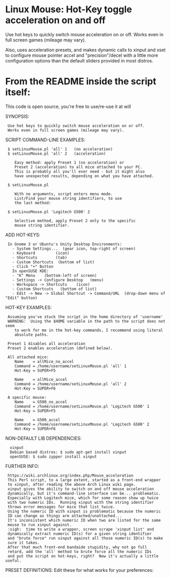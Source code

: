 # Linux Mouse: Hot-Key toggle acceleration on and off

Use hot keys to quickly switch mouse acceleration on or off. Works even in full screen games (mileage may vary).

Also, uses acceleration presets, and makes dynamic calls to xinput and xset to configure mouse pointer accel and "precision"/decel with a little more configuration options than the default sliders provided in most distros.

# From the README inside the script itself:


 This code is open source, you're free to use/re-use it at will

  SYNOPSIS:

     Use hot keys to quickly switch mouse acceleration on or off.
     Works even in full screen games (mileage may vary).

  SCRIPT COMMAND-LINE EXAMPLES:

     $ setLinuxMouse.pl 'all' 1   (no acceleration)
     $ setLinuxMouse.pl 'all' 2   (acceleration)

        Easy method: apply Preset 1 (no acceleration) or
        Preset 2 (acceleration) to all mice attached to your PC.
        This is probably all you'll ever need - but it might also
        have unexpected results, depending on what you have attached.

     $ setLinuxMouse.pl

        With no arguments, script enters menu mode.
        List/Find your mouse string identifiers, to use
        the last method:

     $ setLinuxMouse.pl 'Logitech G500' 2

        Selective method, apply Preset 2 only to the specific
        mouse string identifier.

  ADD HOT-KEYS:

     In Gnome 3 or Ubuntu's Unity Desktop Environments:
       - System Settings...  (gear icon, top-right of screen)
       - Keyboard         (icon)
       - Shortcuts        (tab)
       - Custom Shortcuts  (bottom of list)
       - Click "+" Button
       In openSUSE KDE:
       - "K" Menu    (bottom-left of screen)
       - Settings -> Configure Desktop   (menu)
       - Workspace -> Shortcuts    (icon)
       - Custom Shortcuts   (bottom of list)
       - Edit -> New -> Global Shortcut -> Command/URL  (drop-down menu of "Edit" button)

  HOT-KEY EXAMPLES:

     Assuming you've stuck the script in the home directory of 'username'
     WARNING:  Using the $HOME variable in the path to the script does not seem
        to work for me in the hot-key commands, I recommend using literal
        absolute paths.

     Preset 1 disables all acceleration
     Preset 2 enables acceleration (defined below).

     All attached mice:
        Name    = allMice_no_accel
        Command = /home/username/setLinuxMouse.pl 'all' 1
        Hot-Key = SUPER+F5

        Name    = allMice_accel
        Command = /home/username/setLinuxMouse.pl 'all' 2
        Hot-Key = SUPER+F6

     A specific mouse:
        Name    = G500_no_accel
        Command = /home/username/setLinuxMouse.pl 'Logitech G500' 1
        Hot-Key = SUPER+F5

        Name    = G500_accel
        Command = /home/username/setLinuxMouse.pl 'Logitech G500' 2
        Hot-Key = SUPER+F6

  NON-DEFAULT LIB DEPENDENCIES:

      xinput
      Debian based distros: $ sudo apt-get install xinput
      openSUSE: $ sudo zypper install xinput

  FURTHER INFO:

     https://wiki.archlinux.org/index.php/Mouse_acceleration
     This Perl script, to a large extent, started as a front-end wrapper
     to xinput, after reading the above Arch Linux wiki page.
     xinput gives the ability to switch on and off mouse acceleration
     dynamically, but it's command-line interface can be... problematic.
     Especially with Logitech mice, which for some reason show up twice
     with two numeric IDs.  Running xinput with the string identifier
     throws error messages for mice that list twice.
     Using the numeric ID with xinput is problematic because the numeric
     ID can change as things are attached/unattached...
     It's inconsistent which numeric ID when two are listed for the same
     mouse to run xinput against.
     :sigh:  time to write a wrapper, screen scrape 'xinput list' and
     dynamically extract numeric ID(s) for a given string identifier
     and "brute force" run xinput against all those numeric ID(s) to make
     sure it takes.
     After that much front-end bandaide stupidity, why not go full
     retard, add the 'all' method to brute force all the numeric IDs
     and put the script on hot-keys, right?  Now it's actually a little useful.

  PRESET DEFINITIONS:
     Edit these for what works for your preferences:
